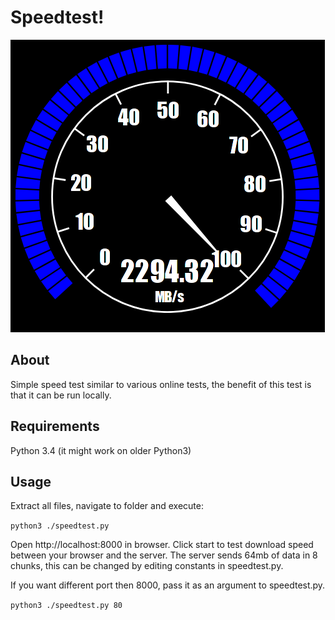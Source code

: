 # Speedtest!

![Screenshot](/screenshot.png?raw=true)

## About

Simple speed test similar to various online tests, the benefit of this test is that it can be run locally. 

## Requirements

Python 3.4 (it might work on older Python3)

## Usage

Extract all files, navigate to folder and execute:

`python3 ./speedtest.py`

Open http://localhost:8000 in browser.
Click start to test download speed between your browser and the server. The server sends 64mb of data in 8 chunks, this can be changed by editing constants in speedtest.py.

If you want different port then 8000, pass it as an argument to speedtest.py.

`python3 ./speedtest.py 80`
